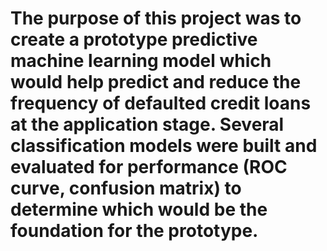 # The purpose of this project was to create a prototype predictive machine learning model which would help predict and reduce the frequency of defaulted credit loans at the application stage. Several classification models were built and evaluated for performance (ROC curve, confusion matrix) to determine which would be the foundation for the prototype.
